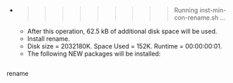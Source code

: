 * >>>>>>>>> Running inst-min-con-rename.sh ...
  * After this operation, 62.5 kB of additional disk space will be used.
  * Install rename.
  * Disk size = 2032180K. Space Used = 152K. Runtime = 00:00:00:01.
  * The following NEW packages will be installed:
  ```bash
rename
  ```
